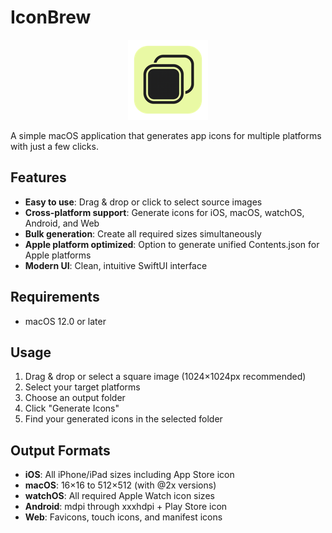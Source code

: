 # IconBrew

<p align="center">
  <img src="AppIconGenerator/Assets.xcassets/AppIcon.appiconset/icon_128x128.png" width="128" height="128" alt="Icon Brew logo">
</p>

A simple macOS application that generates app icons for multiple platforms with just a few clicks.

## Features

- **Easy to use**: Drag & drop or click to select source images
- **Cross-platform support**: Generate icons for iOS, macOS, watchOS, Android, and Web
- **Bulk generation**: Create all required sizes simultaneously
- **Apple platform optimized**: Option to generate unified Contents.json for Apple platforms
- **Modern UI**: Clean, intuitive SwiftUI interface

## Requirements

- macOS 12.0 or later

## Usage

1. Drag & drop or select a square image (1024×1024px recommended)
2. Select your target platforms
3. Choose an output folder
4. Click "Generate Icons"
5. Find your generated icons in the selected folder

## Output Formats

- **iOS**: All iPhone/iPad sizes including App Store icon
- **macOS**: 16×16 to 512×512 (with @2x versions)
- **watchOS**: All required Apple Watch icon sizes
- **Android**: mdpi through xxxhdpi + Play Store icon
- **Web**: Favicons, touch icons, and manifest icons
